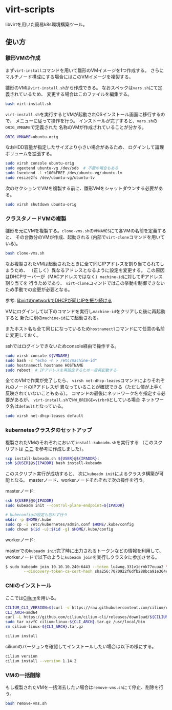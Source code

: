# virt-scripts

libvirtを用いた簡易k8s環境構築ツール。

## 使い方

### 雛形VMの作成

まず`virt-install`コマンドを用いて雛形のVMイメージを1つ作成する。
さらにマルチノード構成にする場合にはこのVMイメージを複製する。

雛形のVMは`virt-install.sh`から作成できる。
なおスペックは`vars.sh`にて定義されているため、
変更する場合はこのファイルを編集する。

```sh
bash virt-install.sh
```

`virt-install.sh`を実行するとVMが起動されOSインストール画面に移行するので、
メニューに従って操作を行う。
インストールが完了すると、`vars.sh`の`ORIG_VMNAME`で定義された
名称のVMが作成されていることが分かる。

```sh
ORIG_VMNAME=ubuntu-orig
```

なおHDD容量が指定したサイズより小さい場合があるため、
ログインして論理ボリュームを拡張する。

```sh
sudo virsh console ubuntu-orig
sudo vgextend ubuntu-vg /dev/sdb  # 不要の場合もある
sudo lvextend -l +100%FREE /dev/ubuntu-vg/ubuntu-lv
sudo resize2fs /dev/ubuntu-vg/ubuntu-lv
```

次のセクションでVMを複製する前に、雛形VMをシャットダウンする必要がある。

```sh
sudo virsh shutdown ubuntu-orig
```

### クラスタノードVMの複製

雛形を元にVMを複製する。`clone-vms.sh`の`VMNAMES`にて各VMの名前を定義すると、
その台数分のVMが作成、起動される
(内部で`virt-clone`コマンドを用いている)。

```sh
bash clone-vms.sh
```

なお複製されたVMは起動されたときに全て同じIPアドレスを割り当てられてしまうため、
（正しく）異なるアドレスとなるように設定を変更する。
この原因はDHCPサーバーが（MACアドレスではなく）`machine-id`に対してIPアドレス割り当てを
行うためであり、
`virt-clone`コマンドではこの挙動を制御できないため手動での変更が必要となる。

参考: [libvirtのnetworkでDHCPが同じIPを振り続ける](https://qiita.com/sandopan65/items/75ca7e6563e86a7dfd8c)

VMにログインして以下のコマンドを実行し`machine-id`をクリアした後に再起動すると
新たに別の`machine-id`にて起動される。

またホスト名も全て同じになっているため`hostnamectl`コマンドにて任意の名前に変更しておく。

sshではログインできないためconsole経由で操作する。

```sh
sudo virsh console ${VMNAME}
sudo bash -c "echo -n > /etc/machine-id"
sudo hostnamectl hostname HOSTNAME
sudo reboot  # IPアドレスを再設定するため一度再起動する
```

全てのVMで作業が完了したら、
`virsh net-dhcp-leases`コマンドによりそれぞれのノードのIPアドレスが
異なっていることが確認できる（ただし値が上手く反映されていないこともある）。
コマンドの最後にネットワーク名を指定する必要があるが、
`virt-install.sh`で`NW_BRIDGE=virbr0`としている場合
ネットワーク名は`default`となっている。

```sh
sudo virsh net-dhcp-leases default
```

### kubernetesクラスタのセットアップ

複製されたVMのそれぞれにおいて`install-kubeadm.sh`を実行する
（このスクリプトは
[ここ](https://gist.githubusercontent.com/rokuosan/cc9a243fb7a2f43ff6bab40b9fc06f98/raw/0f385980be15795c73fa7077db468e4947c6b19b/install.sh)
を参考に作成しました）。

```sh
scp install-kubeadm.sh ${USER}@${IPADDR}:
ssh ${USER}@${IPADDR} bash install-kubeadm
```

このスクリプト実行が成功すると、
次に`kubeadm init`によるクラスタ構築が可能となる。
masterノード、workerノードそれぞれで次の操作を行う。

masterノード:

```sh
ssh ${USER}@${IPADDR}
sudo kubeadm init --control-plane-endpoint=${IPADDR}

# kubeconfigの設定も忘れず行う
mkdir -p $HOME/.kube
sudo cp -i /etc/kubernetes/admin.conf $HOME/.kube/config
sudo chown $(id -u):$(id -g) $HOME/.kube/config
```

workerノード:

masterでの`kubeadm init`完了時に出力されるトークンなどの情報を利用して、
workerノードで以下のように`kubeadm join`を実行しクラスタに参加させる。

```sh
$ sudo kubeadm join 10.10.10.240:6443 --token lu4wng.331v1crmk77ouua2 \
        --discovery-token-ca-cert-hash sha256:7070922f6dfb288bca91e364e197a06cd641e4cf57b181188624988b3f0e3e43

```

### CNIのインストール

ここでは[Cilium](https://cilium.io/)を用いる。

```sh
CILIUM_CLI_VERSION=$(curl -s https://raw.githubusercontent.com/cilium/cilium-cli/main/stable.txt)
CLI_ARCH=amd64
curl -L https://github.com/cilium/cilium-cli/releases/download/${CILIUM_CLI_VERSION}/cilium-linux-${CLI_ARCH}.tar.gz
sudo tar xzvfC cilium-linux-${CLI_ARCH}.tar.gz /usr/local/bin
rm cilium-linux-${CLI_ARCH}.tar.gz
```

```sh
cilium install
```

ciliumのバージョンを確認してインストールしたい場合は以下の様にする。

```sh
cilium version
cilium install --version 1.14.2
```

### VMの一括削除

もし複製されたVMを一括消去したい場合は`remove-vms.sh`にて停止、削除を行う。

```sh
bash remove-vms.sh
```
